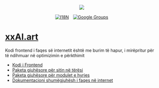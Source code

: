 <p align="center"><a href="https://wac.tax"><img src="https://cdn.jsdelivr.net/gh/wactax/img/logo.svg"/></a></p><p align="center"><a href="https://github.com/wactax/wac.tax/blob/main/doc/README.md#readme"><img alt="I18N" src="https://cdn.jsdelivr.net/gh/wactax/img/t.svg"/></a>　<a href="https://groups.google.com/u/2/g/wactax"><img alt="Google Groups" src="https://cdn.jsdelivr.net/gh/wactax/img/g-groups.svg"/></a></p>

# [xxAI.art](https://xxAI.art)

Kodi frontend i faqes së internetit është me burim të hapur, i mirëpritur për të ndihmuar në optimizimin e përkthimit

* [Kodi i Frontend](https://github.com/xxai-art/web)
* [Paketa gjuhësore për sitin në tërësi](https://github.com/xxai-art/web/tree/main/i18n)
* [Paketa gjuhësore për modulet e hyrjes](https://github.com/wacpkg/user/tree/main/ui.i18n)
* [Dokumentacioni shumëgjuhësh i faqes në internet](https://github.com/xxai-doc)
